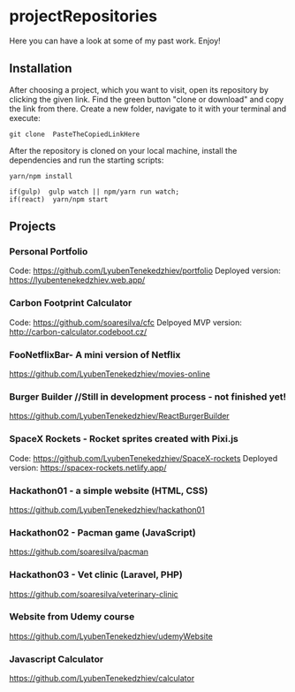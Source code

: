 # projectRepositories
Here you can have a look at some of my past work. Enjoy!

## Installation
After choosing a project, which you want to visit, open its repository by clicking the given link. Find the green button "clone or download" and copy the link from there. Create a new folder, navigate to it with your terminal and execute:
```terminal
git clone  PasteTheCopiedLinkHere
```
After the repository is cloned on your local machine, install the dependencies and run the starting scripts:
```terminal
yarn/npm install
```
```terminal
if(gulp)  gulp watch || npm/yarn run watch; 
if(react)  yarn/npm start
```



## Projects
### Personal Portfolio
Code: https://github.com/LyubenTenekedzhiev/portfolio  Deployed version: https://lyubentenekedzhiev.web.app/

### Carbon Footprint Calculator
Code: https://github.com/soaresilva/cfc  Delpoyed MVP version: http://carbon-calculator.codeboot.cz/

### FooNetflixBar- A mini version of Netflix
https://github.com/LyubenTenekedzhiev/movies-online

### Burger Builder //Still in development process - not finished yet!
https://github.com/LyubenTenekedzhiev/ReactBurgerBuilder

### SpaceX Rockets - Rocket sprites created with Pixi.js
Code: https://github.com/LyubenTenekedzhiev/SpaceX-rockets  Deployed version: https://spacex-rockets.netlify.app/

### Hackathon01 - a simple website (HTML, CSS)
https://github.com/LyubenTenekedzhiev/hackathon01

### Hackathon02 - Pacman game (JavaScript)
https://github.com/soaresilva/pacman

### Hackathon03 - Vet clinic (Laravel, PHP)
https://github.com/soaresilva/veterinary-clinic

### Website from Udemy course
https://github.com/LyubenTenekedzhiev/udemyWebsite

### Javascript Calculator
https://github.com/LyubenTenekedzhiev/calculator
